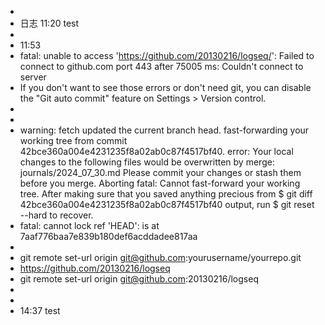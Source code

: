 -
- 日志 11:20 test
-
- 11:53
- fatal: unable to access 'https://github.com/20130216/logseq/': Failed to connect to github.com port 443 after 75005 ms: Couldn't connect to server
- If you don't want to see those errors or don't need git, you can disable the "Git auto commit" feature on Settings > Version control.
-
-
- warning: fetch updated the current branch head.
  fast-forwarding your working tree from
  commit 42bce360a004e4231235f8a02ab0c87f4517bf40.
  error: Your local changes to the following files would be overwritten by merge:
  journals/2024_07_30.md
  Please commit your changes or stash them before you merge.
  Aborting
  fatal: Cannot fast-forward your working tree.
  After making sure that you saved anything precious from
  $ git diff 42bce360a004e4231235f8a02ab0c87f4517bf40
  output, run
  $ git reset --hard
  to recover.
- fatal: cannot lock ref 'HEAD': is at 7aaf776baa7e839b180def6acddadee817aa
-
- git remote set-url origin git@github.com:yourusername/yourrepo.git
- https://github.com/20130216/logseq
- git remote set-url origin git@github.com:20130216/logseq
-
-
- 14:37 test
